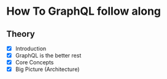 # How To GraphQL follow along

## Theory
 - [x] Introduction
 - [x] GraphQL is the better rest
 - [x] Core Concepts
 - [x] Big Picture (Architecture)